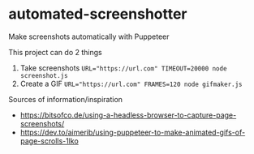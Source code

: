 # automated-screenshotter
Make screenshots automatically with Puppeteer

This project can do 2 things
1. Take screenshots `URL="https://url.com" TIMEOUT=20000 node screenshot.js`
2. Create a GIF `URL="https://url.com" FRAMES=120 node gifmaker.js`

Sources of information/inspiration
- https://bitsofco.de/using-a-headless-browser-to-capture-page-screenshots/
- https://dev.to/aimerib/using-puppeteer-to-make-animated-gifs-of-page-scrolls-1lko
